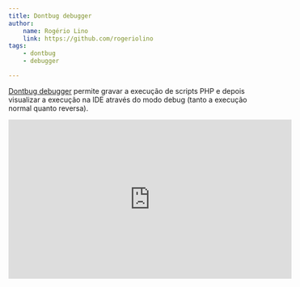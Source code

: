 ```yaml
---
title: Dontbug debugger
author:
    name: Rogério Lino
    link: https://github.com/rogeriolino
tags:
    - dontbug
    - debugger

---
```


[Dontbug debugger](https://github.com/sidkshatriya/dontbug) permite gravar a execução de scripts PHP e depois visualizar a execução na IDE através do modo debug (tanto a execução normal quanto reversa).

<iframe width="560" height="315" src="https://www.youtube.com/embed/DA76z77KtY0" frameborder="0" allowfullscreen></iframe>

